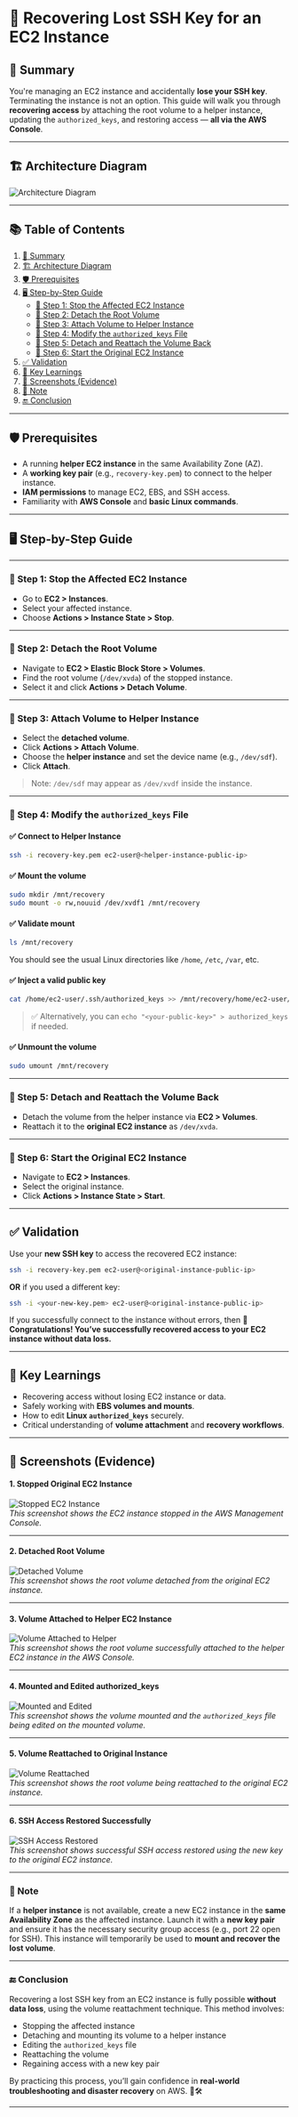 # 🔐 Recovering Lost SSH Key for an EC2 Instance

## 📝 Summary

You're managing an EC2 instance and accidentally **lose your SSH key**. Terminating the instance is not an option. This guide will walk you through **recovering access** by attaching the root volume to a helper instance, updating the `authorized_keys`, and restoring access — **all via the AWS Console**.

---

## 🏗️ Architecture Diagram

<img src="/ec2-assets/ec2-lost-key-recover-architecture.svg" alt="Architecture Diagram"/>

---

## 📚 Table of Contents

1. [📘 Summary](#-Summary)
2. [🏗️ Architecture Diagram](#-architecture-diagram)
3. [🛡️ Prerequisites](#️-prerequisites)  
4. [🖥️ Step-by-Step Guide](#️-step-by-step-guide)  
    - [🔹 Step 1: Stop the Affected EC2 Instance](#-step-1-stop-the-affected-ec2-instance)  
    - [🔹 Step 2: Detach the Root Volume](#-step-2-detach-the-root-volume)  
    - [🔹 Step 3: Attach Volume to Helper Instance](#-step-3-attach-volume-to-helper-instance)  
    - [🔹 Step 4: Modify the `authorized_keys` File](#-step-4-modify-the-authorized_keys-file)  
    - [🔹 Step 5: Detach and Reattach the Volume Back](#-step-5-detach-and-reattach-the-volume-back)  
    - [🔹 Step 6: Start the Original EC2 Instance](#-step-6-start-the-original-ec2-instance)  
5. [✅ Validation](#-validation)  
6. [🧠 Key Learnings](#-key-learnings)  
7. [📸 Screenshots (Evidence)](#-screenshots-evidence)
8. [📝 Note](#-note)
9. [🔚 Conclusion](#-conclusion)

---

## 🛡️ Prerequisites

- A running **helper EC2 instance** in the same Availability Zone (AZ).
- A **working key pair** (e.g., `recovery-key.pem`) to connect to the helper instance.
- **IAM permissions** to manage EC2, EBS, and SSH access.
- Familiarity with **AWS Console** and **basic Linux commands**.

---

## 🖥️ Step-by-Step Guide

---

### 🔹 Step 1: Stop the Affected EC2 Instance

- Go to **EC2 > Instances**.
- Select your affected instance.
- Choose **Actions > Instance State > Stop**.

---

### 🔹 Step 2: Detach the Root Volume

- Navigate to **EC2 > Elastic Block Store > Volumes**.
- Find the root volume (`/dev/xvda`) of the stopped instance.
- Select it and click **Actions > Detach Volume**.

---

### 🔹 Step 3: Attach Volume to Helper Instance

- Select the **detached volume**.
- Click **Actions > Attach Volume**.
- Choose the **helper instance** and set the device name (e.g., `/dev/sdf`).
- Click **Attach**.

> Note: `/dev/sdf` may appear as `/dev/xvdf` inside the instance.

---

### 🔹 Step 4: Modify the `authorized_keys` File

#### ✅ Connect to Helper Instance

```bash
ssh -i recovery-key.pem ec2-user@<helper-instance-public-ip>
```

#### ✅ Mount the volume

```bash
sudo mkdir /mnt/recovery
sudo mount -o rw,nouuid /dev/xvdf1 /mnt/recovery
```

#### ✅ Validate mount

```bash
ls /mnt/recovery
```

You should see the usual Linux directories like `/home`, `/etc`, `/var`, etc.

#### ✅ Inject a valid public key

```bash
cat /home/ec2-user/.ssh/authorized_keys >> /mnt/recovery/home/ec2-user/.ssh/authorized_keys
```

> ✅ Alternatively, you can `echo "<your-public-key>" > authorized_keys` if needed.

#### ✅ Unmount the volume

```bash
sudo umount /mnt/recovery
```

---

### 🔹 Step 5: Detach and Reattach the Volume Back

- Detach the volume from the helper instance via **EC2 > Volumes**.
- Reattach it to the **original EC2 instance** as `/dev/xvda`.

---

### 🔹 Step 6: Start the Original EC2 Instance

- Navigate to **EC2 > Instances**.
- Select the original instance.
- Click **Actions > Instance State > Start**.

---

## ✅ Validation

Use your **new SSH key** to access the recovered EC2 instance:

```bash
ssh -i recovery-key.pem ec2-user@<original-instance-public-ip>
```

**OR** if you used a different key:

```bash
ssh -i <your-new-key.pem> ec2-user@<original-instance-public-ip>
```

If you successfully connect to the instance without errors, then 🎉 **Congratulations! You’ve successfully recovered access to your EC2 instance without data loss.**

---

## 🧠 Key Learnings

- Recovering access without losing EC2 instance or data.
- Safely working with **EBS volumes and mounts**.
- How to edit **Linux `authorized_keys`** securely.
- Critical understanding of **volume attachment** and **recovery workflows**.

---

## 📸 Screenshots (Evidence)

#### 1. **Stopped Original EC2 Instance**  

![Stopped EC2 Instance](/ec2-assets/servers.png)  
*This screenshot shows the EC2 instance stopped in the AWS Management Console.*

---

#### 2. **Detached Root Volume**  
![Detached Volume](ec2-assets/original-volum-ebs-detach.png)  
*This screenshot shows the root volume detached from the original EC2 instance.*

---

#### 3. **Volume Attached to Helper EC2 Instance**  
![Volume Attached to Helper](ec2-assets/volume-attach.png)  
*This screenshot shows the root volume successfully attached to the helper EC2 instance in the AWS Console.*

---

#### 4. **Mounted and Edited authorized_keys**  
![Mounted and Edited](ec2-assets/mount-ebs-cli.png)  
*This screenshot shows the volume mounted and the `authorized_keys` file being edited on the mounted volume.*

---

#### 5. **Volume Reattached to Original Instance**  
![Volume Reattached](ec2-assets/original-volum-ebs-attach.png)  
*This screenshot shows the root volume being reattached to the original EC2 instance.*

---

#### 6. **SSH Access Restored Successfully**  
![SSH Access Restored](ec2-assets/mount-and-test-cli.png)  
*This screenshot shows successful SSH access restored using the new key to the original EC2 instance.*

---


### 📝 Note  
If a **helper instance** is not available, create a new EC2 instance in the **same Availability Zone** as the affected instance. Launch it with a **new key pair** and ensure it has the necessary security group access (e.g., port 22 open for SSH). This instance will temporarily be used to **mount and recover the lost volume**.

---

### 🔚 Conclusion  
Recovering a lost SSH key from an EC2 instance is fully possible **without data loss**, using the volume reattachment technique. This method involves:

- Stopping the affected instance  
- Detaching and mounting its volume to a helper instance  
- Editing the `authorized_keys` file  
- Reattaching the volume  
- Regaining access with a new key pair  

By practicing this process, you’ll gain confidence in **real-world troubleshooting and disaster recovery** on AWS. 🔐🛠️

---
